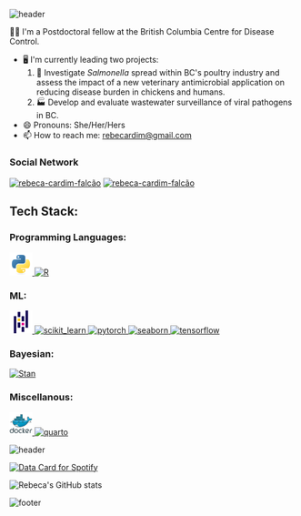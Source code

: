 ![header](https://capsule-render.vercel.app/api?type=Waving&color=timeGradient&height=150&section=header&text=Hello%20👋&fontSize=40&fontAlignY=25)
<!--
**rcardim/rcardim** is a ✨ _special_ ✨ repository because its `README.md` (this file) appears on your GitHub profile.
Here are some ideas to get you started:

- 🔭 I’m currently working on ...
- 🌱 I’m currently learning ...
- 👯 I’m looking to collaborate on ...
- 🤔 I’m looking for help with ...
- 💬 Ask me about ...
- 📫 How to reach me: ...
- 😄 Pronouns: ...
- ⚡ Fun fact: ...
-->

👩‍💻 I'm a Postdoctoral fellow at the British Columbia Centre for Disease Control.

- 🖥️ I'm currently leading two projects:
    1. 🦠 Investigate *Salmonella* spread within BC's poultry industry and assess the impact of a new veterinary antimicrobial application on reducing disease burden in chickens and humans.
    2. 🏭 Develop and evaluate wastewater surveillance of viral pathogens in BC.
- 😄 Pronouns: She/Her/Hers
- 📫 How to reach me: rebecardim@gmail.com
  
<h3 align="left">Social Network</h3>
<p align="left">
<a href="https://www.linkedin.com/in/rebeca-cardim-falcão-a149539a/" target="blank"><img align="center" src="https://raw.githubusercontent.com/rahuldkjain/github-profile-readme-generator/master/src/images/icons/Social/linked-in-alt.svg" alt="rebeca-cardim-falcão" height="30" width="40" /></a>
<a href="https://scholar.google.com/citations?user=N-s1ySkAAAAJ&hl=" target="blank"><img align="center" src="https://upload.wikimedia.org/wikipedia/commons/c/c7/Google_Scholar_logo.svg" alt="rebeca-cardim-falcão" height="30" width="40" /></a>

<h2 align="left">Tech Stack:</h2>
<h3 align="left"> Programming Languages:</h3>
<p align="left">
<a href="https://www.python.org" target="_blank" rel="noreferrer">
    <img src="https://raw.githubusercontent.com/devicons/devicon/master/icons/python/python-original.svg" alt="python" width="40" height="40"/> </a>
  <a href="https://www.r-project.org/" target="_blank" rel="noreferrer">
    <img src="https://www.r-project.org/Rlogo.png" alt="R" width="40" height="40"/> </a>
</p>
<h3 align="left">ML:</h3>
<p align="left">
  <a href="https://pandas.pydata.org/" target="_blank" rel="noreferrer">
    <img src="https://raw.githubusercontent.com/devicons/devicon/2ae2a900d2f041da66e950e4d48052658d850630/icons/pandas/pandas-original.svg" alt="pandas" width="40" height="40"/> </a>
<a href="https://scikit-learn.org/" target="_blank" rel="noreferrer"><img src="https://upload.wikimedia.org/wikipedia/commons/0/05/Scikit_learn_logo_small.svg" alt="scikit_learn" width="40" height="40"/> </a>
<a href="https://pytorch.org/" target="_blank" rel="noreferrer">
    <img src="https://www.vectorlogo.zone/logos/pytorch/pytorch-icon.svg" alt="pytorch" width="40" height="40"/> </a>
<a href="https://seaborn.pydata.org/" target="_blank" rel="noreferrer">
    <img src="https://seaborn.pydata.org/_images/logo-mark-lightbg.svg" alt="seaborn" width="40" height="40"/> </a>
<a href="https://www.tensorflow.org" target="_blank" rel="noreferrer">
    <img src="https://www.vectorlogo.zone/logos/tensorflow/tensorflow-icon.svg" alt="tensorflow" width="40" height="40"/> </a> 
  </p>
<h3 align="left">Bayesian:</h3>
  <p align="left">
<a href="https://mc-stan.org/" target="_blank" rel="noreferrer">
<img src="https://mc-stan.org/images/stan_logo.png" alt="Stan" width="40" height="40"/> </a>
    </p>

<h3 align="left">Miscellanous:</h3>
<p align="left">
<a href="https://www.docker.com/" target="_blank" rel="noreferrer">
<img src="https://raw.githubusercontent.com/devicons/devicon/master/icons/docker/docker-original-wordmark.svg" alt="docker" width="40" height="40"/> </a><a href="https://quarto.org/"target="_blank" rel="noreferrer">
<img src="https://quarto.org/quarto.png" alt="quarto" width="75" height="35"/> </a>
</p>

![header](https://capsule-render.vercel.app/api?type=egg&color=timeGradient&height=140&section=header&text=Fun😃&fontSize=40&fontAlignY=25&animation=blink)

<a href="https://data-card-for-spotify.herokuapp.com/card?user_id=12186213228">
  <img src="https://data-card-for-spotify.herokuapp.com/api/card?user_id=12186213228" alt="Data Card for Spotify">
</a>



![Rebeca's GitHub stats](https://github-readme-stats.vercel.app/api?username=rcardim&hide=stars&count_private=true&show_icons=true)

![footer](https://capsule-render.vercel.app/api?type=shark&color=timeGradient&height=100&section=footer)

